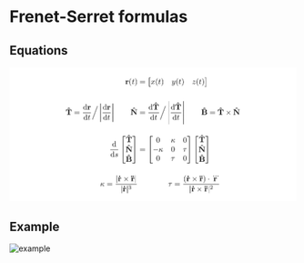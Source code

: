 # Frenet-Serret formulas

## Equations
![equations](./equations.png)

## Example
![example](./example.gif)
